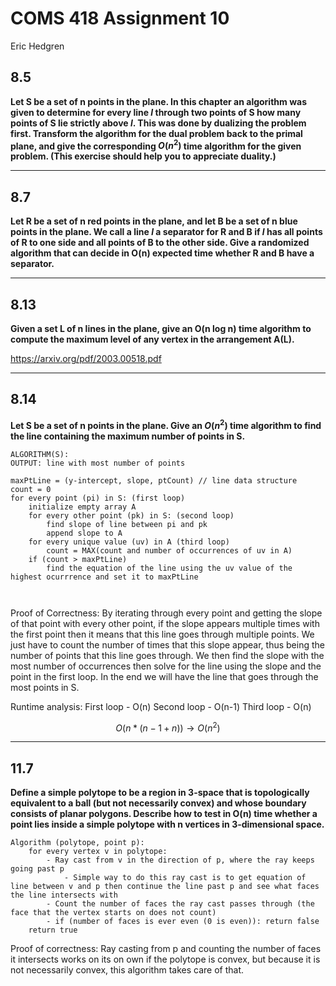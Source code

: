 # COMS 418 Assignment 10
Eric Hedgren

## 8.5
**Let S be a set of n points in the plane. In this chapter an algorithm was given to determine for every line $l$ through two points of S how many points of S lie strictly above $l$. This was done by dualizing the problem first. Transform the algorithm for the dual problem back to the primal plane, and give the corresponding $O(n^2)$ time algorithm for the given problem. (This exercise should help you to appreciate duality.)**

----
## 8.7
**Let R be a set of n red points in the plane, and let B be a set of n blue points in the plane. We call a line $l$ a separator for R and B if $l$ has all points of R to one side and all points of B to the other side. Give a randomized algorithm that can decide in O(n) expected time whether R and B have a separator.**


-----
## 8.13
**Given a set L of n lines in the plane, give an O(n log n) time algorithm to compute the maximum level of any vertex in the arrangement A(L).**

https://arxiv.org/pdf/2003.00518.pdf


-----

## 8.14
**Let S be a set of n points in the plane. Give an $O(n^2)$ time algorithm to find the line containing the maximum number of points in S.**
```
ALGORITHM(S):
OUTPUT: line with most number of points

maxPtLine = (y-intercept, slope, ptCount) // line data structure
count = 0
for every point (pi) in S: (first loop)
	initialize empty array A
	for every other point (pk) in S: (second loop)
		find slope of line between pi and pk
		append slope to A
	for every unique value (uv) in A (third loop)
		count = MAX(count and number of occurrences of uv in A)
	if (count > maxPtLine)
		find the equation of the line using the uv value of the highest ocurrrence and set it to maxPtLine
		
		
```

Proof of Correctness:
By iterating through every point and getting the slope of that point with every other point, if the slope appears multiple times with the first point then it means that this line goes through multiple points. We just have to count the number of times that this slope appear, thus being the number of points that this line goes through. We then find the slope with the most number of occurrences then solve for the line using the slope and the point in the first loop. In the end we will have the line that goes through the most points in S.

Runtime analysis:
First loop - O(n)
Second loop - O(n-1)
Third loop - O(n)

$$
O(n * (n-1 + n)) \rightarrow O(n^2)
$$

------
## 11.7
**Define a simple polytope to be a region in 3-space that is topologically equivalent to a ball (but not necessarily convex) and whose boundary consists of planar polygons. Describe how to test in O(n) time whether a point lies inside a simple polytope with n vertices in 3-dimensional space.**

```
Algorithm (polytope, point p):
	for every vertex v in polytope:
		- Ray cast from v in the direction of p, where the ray keeps going past p
			- Simple way to do this ray cast is to get equation of line between v and p then continue the line past p and see what faces the line intersects with
		- Count the number of faces the ray cast passes through (the face that the vertex starts on does not count)
		- if (number of faces is ever even (0 is even)): return false
	return true
```

Proof of correctness:
Ray casting from p and counting the number of faces it intersects works on its on own if the polytope is convex, but because it is not necessarily convex, this algorithm takes care of that.